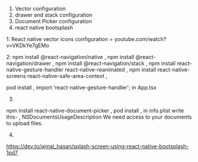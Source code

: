 1. Vector configuration
2. drawer and stack configuration
3. Document Picker configuration
4. react native bootsplash




1: React native vector icons configuration = youtube.com/watch?v=VKDkYe7gEMo

2:
npm install @react-navigation/native ,
npm install @react-navigation/drawer ,
npm install @react-navigation/stack ,
npm install react-native-gesture-handler react-native-reanimated ,
npm install react-native-screens react-native-safe-area-context  ,

pod install ,
import 'react-native-gesture-handler'; in App.tsx

3.
npm install react-native-document-picker  ,
pod install  ,
in info.plist write this-  ,
<key>NSDocumentsUsageDescription</key>
<string>We need access to your documents to upload files.</string>


4.
https://dev.to/ajmal_hasan/splash-screen-using-react-native-bootsplash-1pd7





